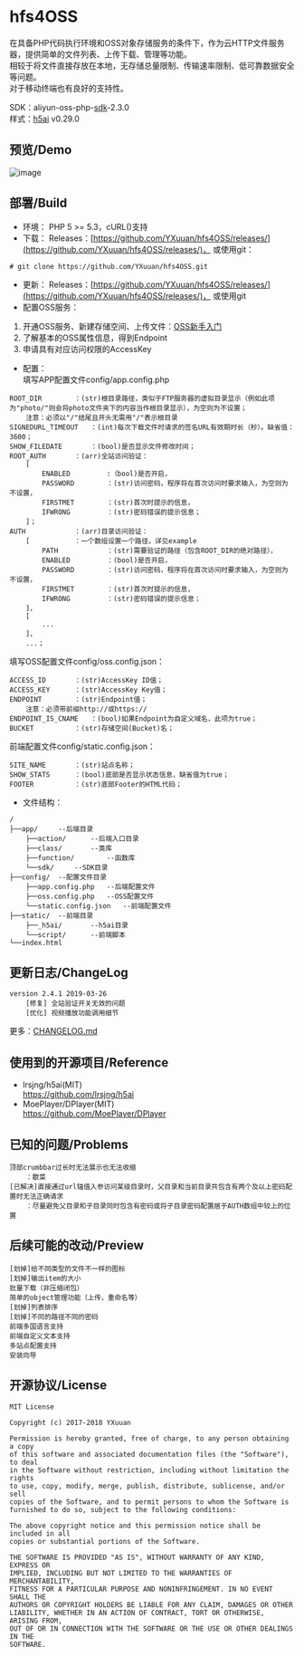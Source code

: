 # hfs4OSS
在具备PHP代码执行环境和OSS对象存储服务的条件下，作为云HTTP文件服务器，提供简单的文件列表、上传下载、管理等功能。  
相较于将文件直接存放在本地，无存储总量限制、传输速率限制、低可靠数据安全等问题。  
对于移动终端也有良好的支持性。  
  
SDK：aliyun-oss-php-[sdk](https://promotion.aliyun.com/ntms/act/ossdoclist.html)-2.3.0  
样式：[h5ai](https://larsjung.de/h5ai/) v0.29.0

## 预览/Demo
![image](https://yxuuan.github.io/hfs4oss-demo/v2.2.0.png)

## 部署/Build
* 环境：
PHP 5 >= 5.3，cURL()支持
* 下载：
Releases：[https://github.com/YXuuan/hfs4OSS/releases/](https://github.com/YXuuan/hfs4OSS/releases/)，
或使用git：
~~~
# git clone https://github.com/YXuuan/hfs4OSS.git
~~~
* 更新：
Releases：[https://github.com/YXuuan/hfs4OSS/releases/](https://github.com/YXuuan/hfs4OSS/releases/)，
或使用git
* 配置OSS服务：
1. 开通OSS服务、新建存储空间、上传文件：[OSS新手入门](https://promotion.aliyun.com/ntms/ossedu2.html)
2. 了解基本的OSS属性信息，得到Endpoint
3. 申请具有对应访问权限的AccessKey
* 配置：  
填写APP配置文件config/app.config.php
```
ROOT_DIR		：(str)根目录路径，类似于FTP服务器的虚拟目录显示（例如此项为"photo/"则会将photo文件夹下的内容当作根目录显示），为空则为不设置；
	注意：必须以"/"结尾且开头无需用"/"表示根目录
SIGNEDURL_TIMEOUT	：(int)每次下载文件时请求的签名URL有效期时长（秒）。缺省值：3600；
SHOW_FILEDATE		：(bool)是否显示文件修改时间；
ROOT_AUTH		：(arr)全站访问验证：
	[
		ENABLED			:（bool)是否开启，
		PASSWORD		：(str)访问密码，程序将在首次访问时要求输入，为空则为不设置，	
		FIRSTMET		：(str)首次时提示的信息，
		IFWRONG			：(str)密码错误的提示信息；
	]；
AUTH			：(arr)目录访问验证：
	[			：一个数组设置一个路径，详见example
		PATH			：(str)需要验证的路径（包含ROOT_DIR的绝对路径），
		ENABLED			：(bool)是否开启，
		PASSWORD		：(str)访问密码，程序将在首次访问时要求输入，为空则为不设置，	
		FIRSTMET		：(str)首次时提示的信息，
		IFWRONG			：(str)密码错误的提示信息；
	]，
	[
		...
	]，
	...；
```
填写OSS配置文件config/oss.config.json：
```
ACCESS_ID		：(str)AccessKey ID值；
ACCESS_KEY		：(str)AccessKey Key值；
ENDPOINT		：(str)Endpoint值；
	注意：必须带前缀http://或https://
ENDPOINT_IS_CNAME	：(bool)如果Endpoint为自定义域名，此项为true；
BUCKET			：(str)存储空间(Bucket)名；
```
前端配置文件config/static.config.json：
```
SITE_NAME		：(str)站点名称；
SHOW_STATS		：(bool)底部是否显示状态信息，缺省值为true；
FOOTER			：(str)底部Footer的HTML代码；
```
* 文件结构：
```
/
├──app/		--后端目录
	├──action/		--后端入口目录
	├──class/		--类库
	├──function/		--函数库
	└──sdk/		--SDK目录
├──config/	--配置文件目录
	├──app.config.php	--后端配置文件
	├──oss.config.php	--OSS配置文件
	└──static.config.json	--前端配置文件
├──static/	--前端目录
	├──_h5ai/		--h5ai目录
	└──script/		--前端脚本
└──index.html
```
## 更新日志/ChangeLog
```
version 2.4.1 2019-03-26
	[修复] 全站验证开关无效的问题
	[优化] 视频播放功能调用细节
```
更多：[CHANGELOG.md](https://github.com/YXuuan/hfs4OSS/blob/master/CHANGELOG.md)

## 使用到的开源项目/Reference
* lrsjng/h5ai(MIT)  
	https://github.com/lrsjng/h5ai
* MoePlayer/DPlayer(MIT)  
	https://github.com/MoePlayer/DPlayer

## 已知的问题/Problems
```
顶部crumbbar过长时无法展示也无法收缩
	：歇菜
[已解决]直接通过url锚值入参访问某级目录时，父目录和当前目录共包含有两个及以上密码配置时无法正确请求
	：尽量避免父目录和子目录同时包含有密码或将子目录密码配置居于AUTH数组中较上的位置
```

## 后续可能的改动/Preview
```
[划掉]给不同类型的文件不一样的图标
[划掉]输出item的大小
批量下载（非压缩闭包）
简单的object管理功能（上传，重命名等）
[划掉]列表排序
[划掉]不同的路径不同的密码
前端多国语言支持
前端自定义文本支持
多站点配置支持
安装向导
```

## 开源协议/License
```
MIT License

Copyright (c) 2017-2018 YXuuan

Permission is hereby granted, free of charge, to any person obtaining a copy
of this software and associated documentation files (the "Software"), to deal
in the Software without restriction, including without limitation the rights
to use, copy, modify, merge, publish, distribute, sublicense, and/or sell
copies of the Software, and to permit persons to whom the Software is
furnished to do so, subject to the following conditions:

The above copyright notice and this permission notice shall be included in all
copies or substantial portions of the Software.

THE SOFTWARE IS PROVIDED "AS IS", WITHOUT WARRANTY OF ANY KIND, EXPRESS OR
IMPLIED, INCLUDING BUT NOT LIMITED TO THE WARRANTIES OF MERCHANTABILITY,
FITNESS FOR A PARTICULAR PURPOSE AND NONINFRINGEMENT. IN NO EVENT SHALL THE
AUTHORS OR COPYRIGHT HOLDERS BE LIABLE FOR ANY CLAIM, DAMAGES OR OTHER
LIABILITY, WHETHER IN AN ACTION OF CONTRACT, TORT OR OTHERWISE, ARISING FROM,
OUT OF OR IN CONNECTION WITH THE SOFTWARE OR THE USE OR OTHER DEALINGS IN THE
SOFTWARE.
```
